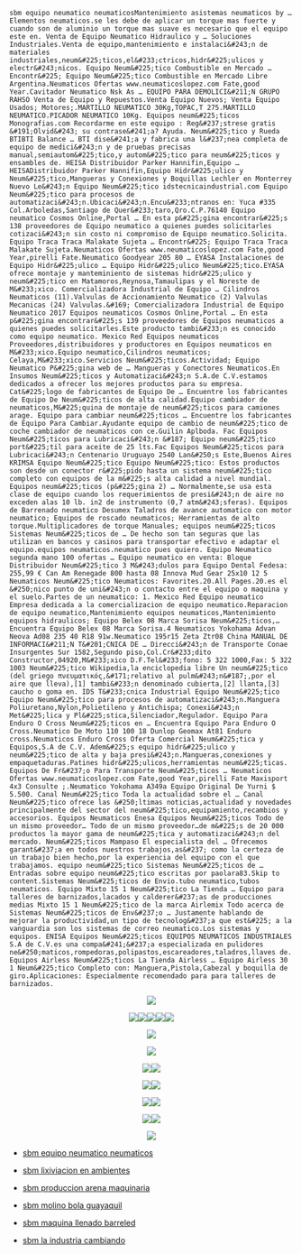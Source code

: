 
```
sbm equipo neumatico neumaticosMantenimiento asistemas neumaticos by … Elementos neumaticos.se les debe de aplicar un torque mas fuerte y cuando son de aluminio un torque mas suave es necesario que el equipo este en. Venta de Equipo Neumatico Hidraulico y … Soluciones Industriales.Venta de equipo,mantenimiento e instalaci&#243;n de materiales industriales,neum&#225;ticos,el&#233;ctricos,hidr&#225;ulicos y electr&#243;nicos. Equipo Neum&#225;tico Combustible en Mercado … Encontr&#225; Equipo Neum&#225;tico Combustible en Mercado Libre Argentina.Neumaticos Ofertas www.neumaticoslopez.com Fate,good Year.Cavitador Neumatico Nsk As … EQUIPO PARA DEMOLICI&#211;N GRUPO RAHSO Venta de Equipo y Repuestos.Venta Equipo Nuevos; Venta Equipo Usados; Motores;.MARTILLO NEUMATICO 30Kg,TOPAC,T 275.MARTILLO NEUMATICO.PICADOR NEUMATICO 10Kg. Equipos neum&#225;ticos Monografias.com Recordarme en este equipo : Reg&#237;strese gratis &#191;Olvid&#243; su contrase&#241;a? Ayuda. Neum&#225;tico y Rueda BTIBTI Balance … BTI dise&#241;a y fabrica una l&#237;nea completa de equipo de medici&#243;n y de pruebas precisas manual,semiautom&#225;tico,y autom&#225;tico para neum&#225;ticos y ensambles de. HEISA Distribuidor Parker Hannifin,Equipo … HEISADistribuidor Parker Hannifin,Equipo Hidr&#225;ulico y Neum&#225;tico,Mangueras y Conexiones y Boquillas Lechler en Monterrey Nuevo Le&#243;n Equipo Neum&#225;tico idstecnicaindustrial.com Equipo Neum&#225;tico para procesos de automatizaci&#243;n.Ubicaci&#243;n.Encu&#233;ntranos en: Yuca #335 Col.Arboledas,Santiago de Quer&#233;taro,Qro.C.P.76140 Equipo neumatico Cosmos Online,Portal … En esta p&#225;gina encontrar&#225;s 138 proveedores de Equipo neumatico a quienes puedes solicitarles cotizaci&#243;n sin costo ni compromiso de Equipo neumatico.Solicita. Equipo Traca Traca Malakate Sujeta … Encontr&#225; Equipo Traca Traca Malakate Sujeta.Neumaticos Ofertas www.neumaticoslopez.com Fate,good Year,pirelli Fate.Neumatico Goodyear 205 80 … EYASA Instalaciones de Equipo Hidr&#225;ulico … Equipo Hidr&#225;ulico Neum&#225;tico.EYASA ofrece montaje y manteminiento de sistemas hidr&#225;ulico y neum&#225;tico en Matamoros,Reynosa,Tamaulipas y el Noreste de M&#233;xico. Comercializadora Industrial de Equipo … Cilindros Neumaticos (11).Valvulas de Accionamiento Neumatico (2) Valvulas Mecanicas (24) Valvulas.&#169; Comercializadora Industrial de Equipo Neumatico 2017 Equipos neumaticos Cosmos Online,Portal … En esta p&#225;gina encontrar&#225;s 139 proveedores de Equipos neumaticos a quienes puedes solicitarles.Este producto tambi&#233;n es conocido como equipo neumatico. Mexico Red Equipos neumaticos Proveedores,distribuidores y productores en Equipos neumaticos en M&#233;xico.Equipo neumatico,Cilindros neumaticos; Celaya,M&#233;xico.Servicios Neum&#225;ticos.Actividad; Equipo Neumatico P&#225;gina web de … Mangueras y Conectores Neumaticos.En Insumos Neum&#225;ticos y Automatizaci&#243;n S.A.de C.V.estamos dedicados a ofrecer los mejores productos para su empresa. Cat&#225;logo de fabricantes de Equipo De … Encuentre los fabricantes de Equipo De Neum&#225;ticos de alta calidad.Equipo cambiador de neumaticos,M&#225;quina de montaje de neum&#225;ticos para camiones arage. Equipo para cambiar neum&#225;ticos … Encuentre los fabricantes de Equipo Para Cambiar.Ayudante equipo de cambio de neum&#225;tico de coche cambiador de neumaticos con ce.Guilin Aplboda. Fac Equipos Neum&#225;ticos para Lubricaci&#243;n &#187; Equipo neum&#225;tico port&#225;til para aceite de 25 lts.Fac Equipos Neum&#225;ticos para Lubricaci&#243;n Centenario Uruguayo 2540 Lan&#250;s Este,Buenos Aires KRIMSA Equipo Neum&#225;tico Equipo Neum&#225;tico: Estos productos son desde un conector r&#225;pido hasta un sistema neum&#225;tico completo con equipos de la m&#225;s alta calidad a nivel mundial. Equipos neum&#225;ticos (p&#225;gina 2) … Normalmente,se usa esta clase de equipo cuando los requerimientos de presi&#243;n de aire no exceden alas 10 lb. in2 de instrumento (0,7 atm&#243;sferas). Equipos de Barrenado neumatico Desumex Taladros de avance automatico con motor neumatico; Equipos de roscado neumaticos; Herramientas de alto torque.Multiplicadores de torque Manuales; equipos neum&#225;ticos Sistemas Neum&#225;ticos de … De hecho son tan seguras que las utilizan en bancos y casinos para transportar efectivo e adaptar el equipo.equipos neumaticos.neumatico pues quiero. Equipo Neumatico segunda mano 100 ofertas … Equipo neumatico en venta: Bloque Distribuidor Neum&#225;tico 3 M&#243;dulos para Equipo Dental Fedesa: 255,99 € Can Am Renegade 800 hasta 08 Innova Mud Gear 25x10 12 5 Neumaticos Neum&#225;tico Neumaticos: Favorites.20.All Pages.20.es el &#250;nico punto de uni&#243;n o contacto entre el equipo o maquina y el suelo.Partes de un neumatico: 1. Mexico Red Equipo neumatico Empresa dedicada a la comercializacion de equipo neumatico.Reparacion de equipo neumatico,Mantenimiento equipos neumaticos,Mantenimiento equipos hidraulicos; Equipo Belex 08 Marca Sorisa Neum&#225;ticos,… Encuentra Equipo Belex 08 Marca Sorisa.4 Neumaticos Yokohama Advan Neova Ad08 235 40 R18 91w.Neumatico 195r15 Zeta Ztr08 China MANUAL DE INFORMACI&#211;N T&#201;CNICA DE … Direcci&#243;n de Transporte Conae Insurgentes Sur 1582,Segundo piso,Col.Cr&#233;dito Constructor,04920,M&#233;xico D.F.Tel&#233;fono: 5 322 1000,Fax: 5 322 1003 Neum&#225;tico Wikipedia,la enciclopedia libre Un neum&#225;tico (del griego πνευματικός,&#171;relativo al pulm&#243;n&#187;,por el aire que lleva),[1] tambi&#233;n denominado cubierta,[2] llanta,[3] caucho o goma en. IDS T&#233;cnica Industrial Equipo Neum&#225;tico Equipo Neum&#225;tico para procesos de automatizaci&#243;n.Manguera Poliuretano,Nylon,Polietileno y Antichispa; Conexi&#243;n Met&#225;lica y Pl&#225;stica,Silenciador,Regulador. Equipo Para Enduro O Cross Neum&#225;ticos en … Encuentra Equipo Para Enduro O Cross.Neumatico De Moto 110 100 18 Dunlop Geomax At81 Enduro cross.Neumaticos Enduro Cross Oferta Comercial Neum&#225;tica y Equipos,S.A de C.V. Adem&#225;s equipo hidr&#225;ulico y neum&#225;tico de alta y baja presi&#243;n.Mangueras,conexiones y empaquetaduras.Patines hidr&#225;ulicos,herramientas neum&#225;ticas. Equipos De Fr&#237;o Para Transporte Neum&#225;ticos … Neumaticos Ofertas www.neumaticoslopez.com Fate,good Year,pirelli Fate Maxisport 4x3 Consulte ;.Neumatico Yokohama A349a Equipo Original De Yurni $ 5.500. Canal Neum&#225;tico Toda la actualidad sobre el … Canal Neum&#225;tico ofrece las &#250;ltimas noticias,actualidad y novedades principalmente del sector del neum&#225;tico,equipamiento,recambios y accesorios. Equipos Neumaticos Enesa Equipos Neum&#225;ticos Todo de un mismo proveedor… Todo de un mismo proveedor…de m&#225;s de 20 000 productos la mayor gama de neum&#225;tica y automatizaci&#243;n del mercado. Neum&#225;ticos Mampaso El especialista del … Ofrecemos garant&#237;a en todos nuestros trabajos,as&#237; como la certeza de un trabajo bien hecho,por la experiencia del equipo con el que trabajamos. equipo neum&#225;tico Sistemas Neum&#225;ticos de … Entradas sobre equipo neum&#225;tico escritas por paolara83.Skip to content.Sistemas Neum&#225;ticos de Envio.tubo neumatico,tubos neumaticos. Equipo Mixto 15 1 Neum&#225;tico La Tienda … Equipo para talleres de barnizados,lacados y calderer&#237;as de producciones medias Mixto 15 1 Neum&#225;tico de la marca Airlemix Todo acerca de Sistemas Neum&#225;ticos de Env&#237;o … Justamente hablando de mejorar la productividad,un tipo de tecnolog&#237;a que est&#225; a la vanguardia son los sistemas de correo neumatico.Los sistemas y equipos. ENISA Equipos Neum&#225;ticos EQUIPOS NEUMATICOS INDUSTRIALES S.A de C.V.es una compa&#241;&#237;a especializada en pulidores ne&#250;maticos,rompedoras,polipastos,escareadores,taladros,llaves de. Equipos Airless Neum&#225;ticos La Tienda Airless … Equipo Airless 30 1 Neum&#225;tico Completo con: Manguera,Pistola,Cabezal y boquilla de giro.Aplicaciones: Especialmente recomendado para para talleres de barnizados. 
```

<div align="center">

<a href="https://es-crusher.shibang-china.com/github&k=sbm+equipo+neumatico+neumaticos"><img src="https://static.shibang-china.com/es/crusher/logo.jpg"></a>

<a href="https://es-crusher.shibang-china.com/github&k=sbm+equipo+neumatico+neumaticos"><img src="https://static.shibang-china.com/es/crusher/index.jpg"></a><a href="https://es-crusher.shibang-china.com/material.htmlgithub&k=sbm+equipo+neumatico+neumaticos"><img src="https://static.shibang-china.com/es/crusher/material.jpg"></a><a href="https://es-crusher.shibang-china.com/application.htmlgithub&k=sbm+equipo+neumatico+neumaticos"><img src="https://static.shibang-china.com/es/crusher/application.jpg"></a><a href="https://es-crusher.shibang-china.com/aboutus.htmlgithub&k=sbm+equipo+neumatico+neumaticos"><img src="https://static.shibang-china.com/es/crusher/aboutus.jpg"></a><a href="https://es-crusher.shibang-china.com/contact.htmlgithub&k=sbm+equipo+neumatico+neumaticos"><img src="https://static.shibang-china.com/es/crusher/contact.jpg"></a>

<a href="https://es-crusher.shibang-china.com/github&k=sbm+equipo+neumatico+neumaticos"><img src="https://static.shibang-china.com/es/crusher/banner.jpg"></a>

<a href="https://swt.shibang-china.com/github&k=sbm+equipo+neumatico+neumaticos"><img src="https://static.shibang-china.com/es/crusher/text.jpg"></a>

<a href="https://swt.shibang-china.com/github&k=sbm+equipo+neumatico+neumaticos"><img src="https://static.shibang-china.com/es/crusher/chat.jpg"></a><a href="https://es-crusher.shibang-china.com/contact.htmlgithub&k=sbm+equipo+neumatico+neumaticos"><img src="https://static.shibang-china.com/es/crusher/message.jpg"></a>

<a href="https://es-crusher.shibang-china.com/products/pe.htmlgithub&k=sbm+equipo+neumatico+neumaticos"><img src="https://static.shibang-china.com/es/crusher/pe.jpg"></a><a href="https://es-crusher.shibang-china.com/products/pf.htmlgithub&k=sbm+equipo+neumatico+neumaticos"><img src="https://static.shibang-china.com/es/crusher/pf.jpg"></a>

<a href="https://es-crusher.shibang-china.com/products/hpt.htmlgithub&k=sbm+equipo+neumatico+neumaticos"><img src="https://static.shibang-china.com/es/crusher/hpt.jpg"></a><a href="https://es-crusher.shibang-china.com/products/vsi.htmlgithub&k=sbm+equipo+neumatico+neumaticos"><img src="https://static.shibang-china.com/es/crusher/vsi.jpg"></a>

<a href="https://es-crusher.shibang-china.com/products/klv.htmlgithub&k=sbm+equipo+neumatico+neumaticos"><img src="https://static.shibang-china.com/es/crusher/klv.jpg"></a><a href="https://es-crusher.shibang-china.com/products/portable.htmlgithub&k=sbm+equipo+neumatico+neumaticos"><img src="https://static.shibang-china.com/es/crusher/portable.jpg"></a>

<a href="https://swt.shibang-china.com/github&k=sbm+equipo+neumatico+neumaticos"><img src="https://static.shibang-china.com/es/crusher/case.jpg"></a>

</div>


* [sbm equipo neumatico neumaticos](sbm%20equipo%20neumatico%20neumaticos.md)

* [sbm lixiviacion en ambientes](sbm%20lixiviacion%20en%20ambientes.md)

* [sbm produccion arena maquinaria](sbm%20produccion%20arena%20maquinaria.md)

* [sbm molino bola guayaquil](sbm%20molino%20bola%20guayaquil.md)

* [sbm maquina llenado barreled](sbm%20maquina%20llenado%20barreled.md)

* [sbm la industria cambiando](sbm%20la%20industria%20cambiando.md)